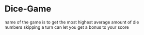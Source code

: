 # Dice-Game
name of the game is to get the most highest average amount of die numbers
skipping a turn can let you get a bonus to your score
